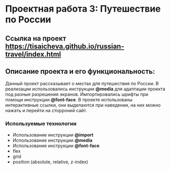 # Проектная работа 3: Путешествие по России
## Ссылка на проект https://tisaicheva.github.io/russian-travel/index.html

## Описание проекта и его функциональность:
Данный проект рассказывает о местах для путешествия по России. В реализации использовались инструкции **@media** для адаптации проекта под разные разрешения экранов. 
Импортировались шрифты при помощи инструкции **@font-face**.
В проекте использованы интерактивные ссылки, они выделаются при наведении, на них можно нажать и перейти на сторроний сайт. 

### Используемые технологии
* Использование инструкции **@import**
* Использование инструкции **@media**
* Использование инструкции **@font-face**
* flex
* grid
* position (absolute, relative, z-index)
